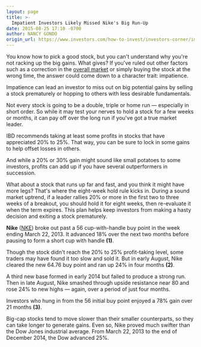 ```yaml
---
layout: page
title: >-
  Impatient Investors Likely Missed Nike's Big Run-Up
date: 2015-08-25 17:10 -0700
author: NANCY GONDO
origin_url: https://www.investors.com/how-to-invest/investors-corner/impatient-investors-missed-nike-rally
---
```





You know how to pick a good stock, but you can't understand why you're not racking up the big gains. What gives? If you've ruled out other factors such as a correction in the [overall market](http://news.investors.com/investing/big-picture.htm) or simply buying the stock at the wrong time, the answer could come down to a character trait: impatience.

  

Impatience can lead an investor to miss out on big potential gains by selling a stock prematurely or hopping to others with less desirable fundamentals.

  

Not every stock is going to be a double, triple or home run — especially in short order. So while it may test your nerves to hold a stock for a few weeks or months, it can pay off over the long run if you've got a true market leader.

  

IBD recommends taking at least some profits in stocks that have appreciated 20% to 25%. That way, you can be sure to lock in some gains to help offset losses in others.

  

And while a 20% or 30% gain might sound like small potatoes to some investors, profits can add up if you have several outperformers in succession.

  

What about a stock that runs up far and fast, and you think it might have more legs? That's where the eight-week hold rule kicks in. During a sound market uptrend, if a leader rallies 20% or more in the first two to three weeks of a breakout, you should hold it for eight weeks, then re-evaluate it when the term expires. This plan helps keep investors from making a hasty decision and exiting a stock prematurely.

  

**Nike** ([NKE](https://research.investors.com/quote.aspx?symbol=NKE)) broke out past a 56 cup-with-handle buy point in the week ending March 22, 2013. It advanced 18% over the next two months before pausing to form a short cup with handle **(1)**.

  

Though the stock didn't reach the 20% to 25% profit-taking level, some traders may have found it too slow and sold it. But in early August, Nike cleared the new 64.76 buy point and ran up 24% in four months **(2)**.

  

A third new base formed in early 2014 but failed to produce a strong run. Then in late August, Nike smashed through upside resistance near 80 and rose 24% to new highs — again, over a period of just four months.

  

Investors who hung in from the 56 initial buy point enjoyed a 78% gain over 21 months **(3)**.

  

Big-cap stocks tend to move slower than their smaller counterparts, so they can take longer to generate gains. Even so, Nike proved much swifter than the Dow Jones industrial average. From March 22, 2013 to the end of December 2014, the Dow advanced 25%.




